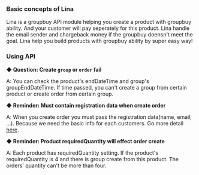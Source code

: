 ### Basic concepts of Lina

Lina is a groupbuy API module helping you create a product with groupbuy ability. And your customer will pay seperately for this product. Lina handle the email sender and chargeback money if the groupbuy doensn't meet the goal. Lina help you build products with groupbuy ability by super easy way!


### Using API

**◆ Question: Create `group` or `order` fail**

A: You can check the product's endDateTime and group's groupEndDateTime. If time passed, you can't create a group from certain product or create order from certain group.

**◆ Reminder: Must contain registration data when create order**

A: When you create order you must pass the registration data(name, email, ...). Because we need the basic info for each customers. Go more detail [here](https://github.com/yosgo-open-source/yosgo-lina-doc/blob/master/API.md#typeinfo-4).


**◆ Reminder: Product requiredQuantity will effect order create**

A: Each product has requiredQuantity setting. If the product's requiredQuantity is 4 and there is group create from this product. The orders' quantity can't be more than four.
















